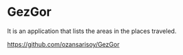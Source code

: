 # GezGor
It is an application that lists the areas in the places traveled.

https://github.com/ozansarisoy/GezGor
